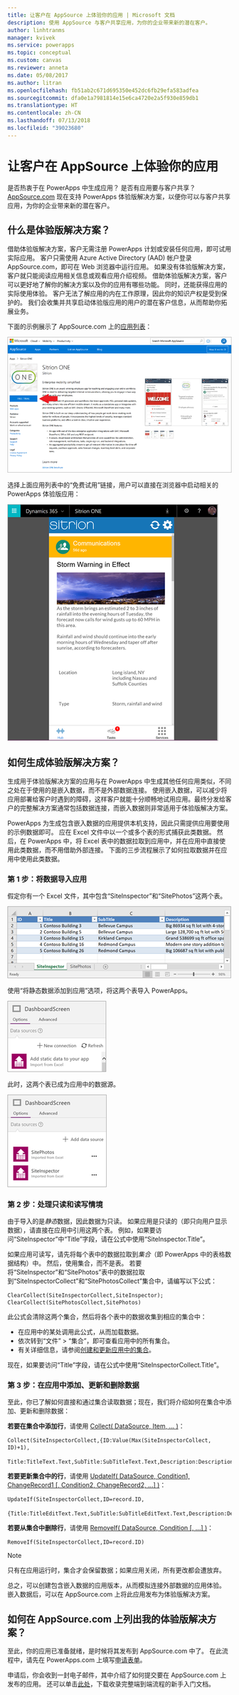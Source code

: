 ```yaml
---
title: 让客户在 AppSource 上体验你的应用 | Microsoft 文档
description: 使用 AppSource 与客户共享应用，为你的企业带来新的潜在客户。
author: linhtranms
manager: kvivek
ms.service: powerapps
ms.topic: conceptual
ms.custom: canvas
ms.reviewer: anneta
ms.date: 05/08/2017
ms.author: litran
ms.openlocfilehash: fb51ab2c671d695350e452dc6fb29efa583adfea
ms.sourcegitcommit: dfa0e1a7981814e15e6ca4720e2a5f930e859db1
ms.translationtype: HT
ms.contentlocale: zh-CN
ms.lasthandoff: 07/13/2018
ms.locfileid: "39023680"
---
```

# <a name="let-customers-test-drive-your-apps-on-appsource"></a>让客户在 AppSource 上体验你的应用
是否热衷于在 PowerApps 中生成应用？ 是否有应用要与客户共享？ [AppSource.com](https://appsource.microsoft.com) 现在支持 PowerApps 体验版解决方案，以便你可以与客户共享应用，为你的企业带来新的潜在客户。

## <a name="what-is-a-test-drive-solution"></a>什么是体验版解决方案？
借助体验版解决方案，客户无需注册 PowerApps 计划或安装任何应用，即可试用实际应用。 客户只需使用 Azure Active Directory (AAD) 帐户登录 AppSource.com，即可在 Web 浏览器中运行应用。 如果没有体验版解决方案，客户就只能阅读应用相关信息或观看应用介绍视频。 借助体验版解决方案，客户可以更好地了解你的解决方案以及你的应用有哪些功能。 同时，还能获得应用的实际使用体验。 客户无法了解应用的内在工作原理，因此你的知识产权是受到保护的。 我们会收集并共享启动体验版应用的用户的潜在客户信息，从而帮助你拓展业务。

下面的示例展示了 AppSource.com 上的[应用列表](https://go.microsoft.com/fwlink/?linkid=848867)：

![示例 AppSource 列表 ](./media/dev-appsource-test-drive/sample-app-source-listing.png)

选择上面应用列表中的“免费试用”链接，用户可以直接在浏览器中启动相关的 PowerApps 体验版应用：

![示例应用 Web 播放器](./media/dev-appsource-test-drive/sample-app-web-player.png)

## <a name="how-do-i-build-a-test-drive-solution"></a>如何生成体验版解决方案？
生成用于体验版解决方案的应用与在 PowerApps 中生成其他任何应用类似，不同之处在于使用的是嵌入数据，而不是外部数据连接。 使用嵌入数据，可以减少将应用部署给客户时遇到的障碍，这样客户就能十分顺畅地试用应用。最终分发给客户的完整解决方案通常包括数据连接，而嵌入数据则非常适用于体验版解决方案。

PowerApps 为生成包含嵌入数据的应用提供本机支持，因此只需提供应用要使用的示例数据即可。 应在 Excel 文件中以一个或多个表的形式捕获此类数据。 然后，在 PowerApps 中，将 Excel 表中的数据拉取到应用中，并在应用中直接使用此类数据，而不用借助外部连接。 下面的三步流程展示了如何拉取数据并在应用中使用此类数据。

### <a name="step-1-import-data-into-the-app"></a>第 1 步：将数据导入应用
假定你有一个 Excel 文件，其中包含“SiteInspector”和“SitePhotos”这两个表。

![要导入的 Excel 表](./media/dev-appsource-test-drive/excel-file.png)

使用“将静态数据添加到应用”选项，将这两个表导入 PowerApps。

![将静态数据添加到应用](./media/dev-appsource-test-drive/static-data.png)

此时，这两个表已成为应用中的数据源。

![作为已导入的数据源的 Excel 表](./media/dev-appsource-test-drive/data-sources.png)

### <a name="step-2-handling-read-only-and-read-write-scenarios"></a>第 2 步：处理只读和读写情境
由于导入的是*静态*数据，因此数据为只读。 如果应用是只读的（即只向用户显示数据），请直接在应用中引用这两个表。 例如，如果要访问“SiteInspector”中“Title”字段，请在公式中使用“SiteInspector.Title”。

如果应用可读写，请先将每个表中的数据拉取到*集合*（即 PowerApps 中的表格数据结构）中。 然后，使用集合，而不是表。 若要将“SiteInspector”和“SitePhotos”表中的数据拉取到“SiteInspectorCollect”和“SitePhotosCollect”集合中，请编写以下公式：

```
ClearCollect(SiteInspectorCollect,SiteInspector); ClearCollect(SitePhotosCollect,SitePhotos)
```

此公式会清除这两个集合，然后将各个表中的数据收集到相应的集合中：

* 在应用中的某处调用此公式，从而加载数据。
* 依次转到“文件” > “集合”，即可查看应用中的所有集合。
* 有关详细信息，请参阅[创建和更新应用中的集合](../canvas-apps/create-update-collection.md)。

现在，如果要访问“Title”字段，请在公式中使用“SiteInspectorCollect.Title”。

### <a name="step-3-add-update-and-delete-data-in-your-app"></a>第 3 步：在应用中添加、更新和删除数据
至此，你已了解如何直接和通过集合读取数据；现在，我们将介绍如何在集合中添加、更新和删除数据：

**若要在集合中添加行**，请使用 [Collect( DataSource, Item, ... )](../canvas-apps/functions/function-clear-collect-clearcollect.md)：

```
Collect(SiteInspectorCollect,{ID:Value(Max(SiteInspectorCollect, ID)+1),
    Title:TitleText.Text,SubTitle:SubTitleText.Text,Description:DescriptionText.Text)
```

**若要更新集合中的行**，请使用 [UpdateIf( DataSource, Condition1, ChangeRecord1 [, Condition2, ChangeRecord2, ...] )](../canvas-apps/functions/function-update-updateif.md)：

```
UpdateIf(SiteInspectorCollect,ID=record.ID,
    {Title:TitleEditText.Text,SubTitle:SubTitleEditText.Text,Description:DescriptionEditText.Text)
```

**若要从集合中删除行**，请使用 [RemoveIf( DataSource, Condition [, ...] )](../canvas-apps/functions/function-remove-removeif.md)：

```
RemoveIf(SiteInspectorCollect,ID=record.ID)
```

> [!NOTE]
> 只有在应用运行时，集合才会保留数据；如果应用关闭，所有更改都会遭放弃。

总之，可以创建包含嵌入数据的应用版本，从而模拟连接外部数据的应用体验。 嵌入数据后，可以在 AppSource.com 上将此应用发布为体验版解决方案。

## <a name="how-do-i-list-my-test-drive-solution-on-appsourcecom"></a>如何在 AppSource.com 上列出我的体验版解决方案？
至此，你的应用已准备就绪，是时候将其发布到 AppSource.com 中了。 在此流程中，请先在 PowerApps.com 上填写[申请表单](https://powerapps.microsoft.com/partners/get-listed/)。

申请后，你会收到一封电子邮件，其中介绍了如何提交要在 AppSource.com 上发布的应用。 还可以单击[此处](https://go.microsoft.com/fwlink/?linkid=851031)，下载收录完整端到端流程的新手入门文档。

